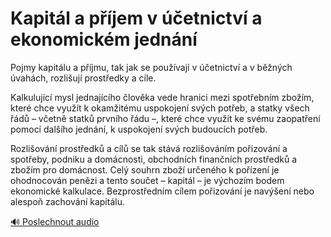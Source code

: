 # Kapitál a příjem v účetnictví a ekonomickém jednání

<speak>
<prosody rate="95%" pitch="+0%">
<emphasis level="strong">Pojmy kapitálu a příjmu, tak jak se používají v účetnictví a v běžných úvahách, rozlišují prostředky a cíle.</emphasis> 

<emphasis level="moderate">Kalkulující mysl jednajícího člověka vede hranici mezi spotřebním zbožím, které chce využít k okamžitému uspokojení svých potřeb, a statky všech řádů – včetně statků prvního řádu –, které chce využít ke svému zaopatření pomocí dalšího jednání, k uspokojení svých budoucích potřeb.</emphasis> 

Rozlišování prostředků a cílů se tak stává rozlišováním pořizování a spotřeby, podniku a domácnosti, obchodních finančních prostředků a zbožím pro domácnost. <emphasis level="strong">Celý souhrn zboží určeného k pořízení je ohodnocován penězi a tento součet – kapitál – je výchozím bodem ekonomické kalkulace. Bezprostředním cílem pořizování je navýšení nebo alespoň zachování kapitálu.</emphasis>
</prosody>
</speak>

[🔊 Poslechnout audio](/data/7-paragraphs/audio/chapter_51/para_003-Pojmy-kapitlu-a-pjmu-tak-jak-se-pouvaj-v.mp3) 